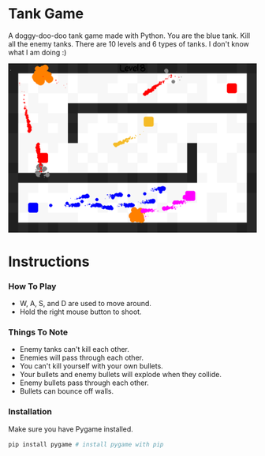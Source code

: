 # Tank Game
A doggy-doo-doo tank game made with Python. You are the blue tank. Kill all the enemy tanks. There are 10 levels and 6 types of tanks. I don't know what I am doing :)

<img src="README.assets/tanks_in_action.png">

# Instructions
### How To Play
* W, A, S, and D are used to move around.
* Hold the right mouse button to shoot.

### Things To Note
* Enemy tanks can't kill each other.
* Enemies will pass through each other.
* You can't kill yourself with your own bullets.
* Your bullets and enemy bullets will explode when they collide.
* Enemy bullets pass through each other.
* Bullets can bounce off walls.

### Installation
Make sure you have Pygame installed.
```bash
pip install pygame # install pygame with pip
```
